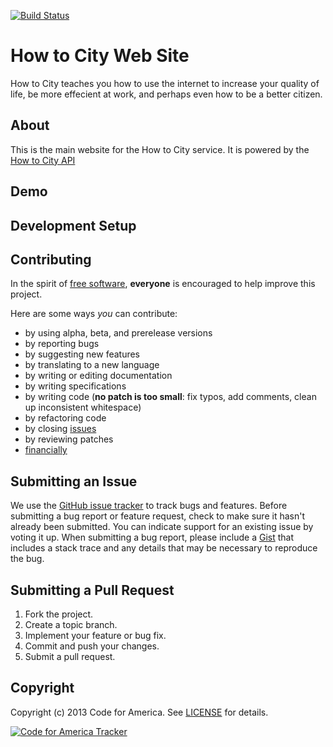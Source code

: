 [![Build Status](https://travis-ci.org/codeforamerica/howtocity-api.png)](https://travis-ci.org/codeforamerica/howtocity-api)

How to City Web Site
=========

How to City teaches you how to use the internet to increase your quality of life, be more effecient at work, and perhaps even how to be a better citizen.

## <a name="about"></a>About
This is the main website for the How to City service. It is powered by the [How to City API](http://github.com/codeforamerica.org/howtocity-api)

## <a name="demo"></a>Demo

## <a name="development-setup"></a>Development Setup

## <a name="contributing"></a>Contributing
In the spirit of [free software][free-sw], **everyone** is encouraged to help
improve this project.

[free-sw]: http://www.fsf.org/licensing/essays/free-sw.html

Here are some ways *you* can contribute:

* by using alpha, beta, and prerelease versions
* by reporting bugs
* by suggesting new features
* by translating to a new language
* by writing or editing documentation
* by writing specifications
* by writing code (**no patch is too small**: fix typos, add comments, clean up
  inconsistent whitespace)
* by refactoring code
* by closing [issues][]
* by reviewing patches
* [financially][]

[issues]: https://github.com/codeforamerica/howtocity/issues
[financially]: https://secure.codeforamerica.org/page/contribute

## <a name="issues"></a>Submitting an Issue
We use the [GitHub issue tracker][issues] to track bugs and features. Before
submitting a bug report or feature request, check to make sure it hasn't
already been submitted. You can indicate support for an existing issue by
voting it up. When submitting a bug report, please include a [Gist][] that
includes a stack trace and any details that may be necessary to reproduce the
bug.

[gist]: https://gist.github.com/

## <a name="pulls"></a>Submitting a Pull Request
1. Fork the project.
2. Create a topic branch.
3. Implement your feature or bug fix.
4. Commit and push your changes.
5. Submit a pull request.

## <a name="copyright"></a>Copyright
Copyright (c) 2013 Code for America. See [LICENSE][] for details.

[license]: https://github.com/codeforamerica/howtocity

[![Code for America Tracker](http://stats.codeforamerica.org/codeforamerica/howtocity.png)](http://stats.codeforamerica.org/projects/howtocity)
